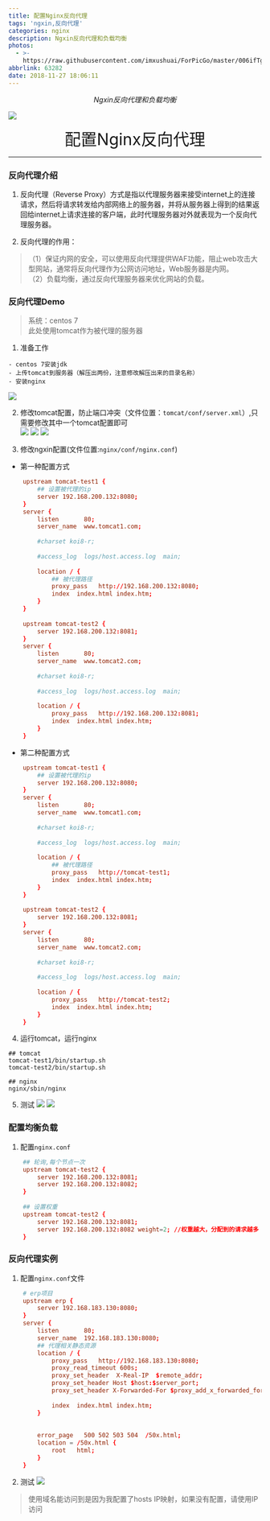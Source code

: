 ```yaml
---
title: 配置Nginx反向代理
tags: 'ngxin,反向代理'
categories: nginx
description: Ngxin反向代理和负载均衡
photos:
  - >-
    https://raw.githubusercontent.com/imxushuai/ForPicGo/master/006ifTg0gy1fxq195rirbj314k0kat8k.jpg
abbrlink: 63282
date: 2018-11-27 18:06:11
---
```


<center><i>Ngxin反向代理和负载均衡</i></center>

![](https://raw.githubusercontent.com/imxushuai/ForPicGo/master/006ifTg0gy1fxq195rirbj314k0kat8k.jpg)

<!-- more -->

<center><font size="6px">配置Nginx反向代理</font></center>


---
### 反向代理介绍

1. 反向代理（Reverse Proxy）方式是指以代理服务器来接受internet上的连接请求，然后将请求转发给内部网络上的服务器，并将从服务器上得到的结果返回给internet上请求连接的客户端，此时代理服务器对外就表现为一个反向代理服务器。



2. 反向代理的作用：

> （1）保证内网的安全，可以使用反向代理提供WAF功能，阻止web攻击大型网站，通常将反向代理作为公网访问地址，Web服务器是内网。   
（2）负载均衡，通过反向代理服务器来优化网站的负载。

### 反向代理Demo
> 系统：centos 7   
此处使用tomcat作为被代理的服务器

1. 准备工作
```text
- centos 7安装jdk
- 上传tomcat到服务器（解压出两份，注意修改解压出来的目录名称）
- 安装nginx
```
![](https://raw.githubusercontent.com/imxushuai/ForPicGo/master/006ifTg0gy1fxmsanbicij3149091wft.jpg)

2. 修改tomcat配置，防止端口冲突（文件位置：`tomcat/conf/server.xml`）,只需要修改其中一个tomcat配置即可   
![](https://raw.githubusercontent.com/imxushuai/ForPicGo/master/006ifTg0gy1fxmsanr9wgj30mf02dt8t.jpg)
![](https://raw.githubusercontent.com/imxushuai/ForPicGo/master/006ifTg0gy1fxmsanml21j30my02daa8.jpg)
![](https://raw.githubusercontent.com/imxushuai/ForPicGo/master/006ifTg0gy1fxmsanioycj30n701zweo.jpg)

3. 修改ngxin配置(文件位置:`nginx/conf/nginx.conf`)
- 第一种配置方式
```conf
	upstream tomcat-test1 {
	    ## 设置被代理的ip
		server 192.168.200.132:8080;
    }
    server {
        listen       80;
        server_name  www.tomcat1.com;
 
        #charset koi8-r;
 
        #access_log  logs/host.access.log  main;
 
        location / {
            ## 被代理路径
            proxy_pass   http://192.168.200.132:8080;
            index  index.html index.htm;
        }
    }
	
	upstream tomcat-test2 {
		server 192.168.200.132:8081;
    }
    server {
        listen       80;
        server_name  www.tomcat2.com;
 
        #charset koi8-r;
 
        #access_log  logs/host.access.log  main;
 
        location / {
            proxy_pass   http://192.168.200.132:8081;
            index  index.html index.htm;
        }
    }
```
- 第二种配置方式
```conf
	upstream tomcat-test1 {
	    ## 设置被代理的ip
		server 192.168.200.132:8080;
    }
    server {
        listen       80;
        server_name  www.tomcat1.com;
 
        #charset koi8-r;
 
        #access_log  logs/host.access.log  main;
 
        location / {
            ## 被代理路径
            proxy_pass   http://tomcat-test1;
            index  index.html index.htm;
        }
    }
	
	upstream tomcat-test2 {
		server 192.168.200.132:8081;
    }
    server {
        listen       80;
        server_name  www.tomcat2.com;
 
        #charset koi8-r;
 
        #access_log  logs/host.access.log  main;
 
        location / {
            proxy_pass   http://tomcat-test2;
            index  index.html index.htm;
        }
    }
```

4. 运行tomcat，运行nginx
```shell
## tomcat 
tomcat-test1/bin/startup.sh
tomcat-test2/bin/startup.sh

## nginx
nginx/sbin/nginx
```

5. 测试
![](https://raw.githubusercontent.com/imxushuai/ForPicGo/master/006ifTg0gy1fxmsaog8yej30zc0b6gnx.jpg)
![](https://raw.githubusercontent.com/imxushuai/ForPicGo/master/006ifTg0gy1fxmsao9ogij312409w40s.jpg)

### 配置均衡负载

1. 配置`nginx.conf`
```conf
    ## 轮询,每个节点一次
	upstream tomcat-test2 {
		server 192.168.200.132:8081;
		server 192.168.200.132:8082;
    }
    
    ## 设置权重
    upstream tomcat-test2 {
		server 192.168.200.132:8081;
		server 192.168.200.132:8082 weight=2; //权重越大，分配到的请求越多
    }

```

### 反向代理实例

1. 配置`nginx.conf`文件
```conf
    # erp项目
    upstream erp {
		server 192.168.183.130:8080;
    }
    server {
        listen       80;
        server_name  192.168.183.130:8080;
        ## 代理相关静态资源
        location / {
            proxy_pass   http://192.168.183.130:8080;
			proxy_read_timeout 600s;
			proxy_set_header  X-Real-IP  $remote_addr;
			proxy_set_header Host $host:$server_port;
			proxy_set_header X-Forwarded-For $proxy_add_x_forwarded_for;
         
            index  index.html index.htm;
        }
 
 
        error_page   500 502 503 504  /50x.html;
        location = /50x.html {
            root   html;
        }
    }
```

2. 测试
![](https://raw.githubusercontent.com/imxushuai/ForPicGo/master/006ifTg0gy1fxmt2zfz7nj31340hhq4e.jpg)
> 使用域名能访问到是因为我配置了hosts IP映射，如果没有配置，请使用IP访问

